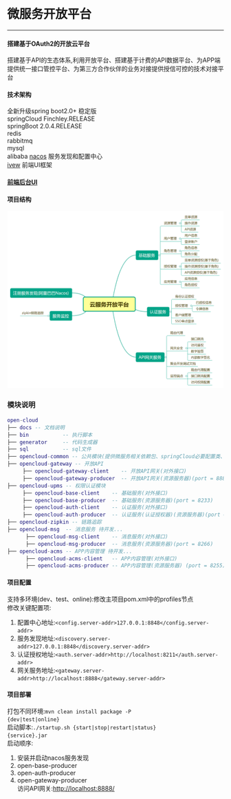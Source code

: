 # 微服务开放平台
---
#### 搭建基于OAuth2的开放云平台
搭建基于API的生态体系,利用开放平台、搭建基于计费的API数据平台、为APP端提供统一接口管控平台、为第三方合作伙伴的业务对接提供授信可控的技术对接平台
#### 技术架构
   全新升级spring boot2.0+ 稳定版  
   springCloud  Finchley.RELEASE  
   springBoot   2.0.4.RELEASE  
   redis  
   rabbitmq  
   mysql  
   alibaba  [nacos](https://nacos.io/en-us/) 服务发现和配置中心   
   [ivew](https://www.iviewui.com/docs/guide/install) 前端UI框架     
#### [前端后台UI](https://gitee.com/liuyadu/open-cloud-ui)
#### 项目结构
![Alt text](/docs/云服务开放平台.png)
 ### 模块说明
``` lua
open-cloud
├── docs -- 文档说明
├── bin           -- 执行脚本  
├── generator     -- 代码生成器  
├── sql           -- sql文件  
├── opencloud-common -- 公共模块(提供微服务相关依赖包、springCloud必要配置类、工具类、统一全局异常解析)
├── opencloud-gateway -- 开放API
     ├── opencloud-gateway-client    -- 开放API网关(对外接口)
     ├── opencloud-gateway-producer  -- 开放API网关(资源服务器)(port = 8888)  
├── opencloud-upms -- 权限认证模块
     ├── opencloud-base-client    -- 基础服务(对外接口)
     ├── opencloud-base-producer  -- 基础服务(资源服务器)(port = 8233)  
     ├── opencloud-auth-client    -- 认证服务(对外接口)
     ├── opencloud-auth-producer  -- 认证服务(认证授权器)(资源服务器)(port = 8211)  
├── opencloud-zipkin -- 链路追踪 
├── opencloud-msg  -- 消息服务 待开发...  
      ├── opencloud-msg-client    -- 消息服务(对外接口)
      ├── opencloud-msg-producer  -- 消息服务(资源服务器)(port = 8266)  
├── opencloud-acms -- APP内容管理 待开发...  
      ├── opencloud-acms-client   -- APP内容管理(对外接口)
      ├── opencloud-acms-producer -- APP内容管理(资源服务器) (port = 8255)
```
#### 项目配置
支持多环境(dev、test、online):修改主项目pom.xml中的profiles节点  
修改关键配置项:  
   1. 配置中心地址:<code><config.server-addr>127.0.0.1:8848</config.server-addr></code>  
   2. 服务发现地址:<code><discovery.server-addr>127.0.0.1:8848</discovery.server-addr></code>  
   3. 认证授权地址:<code><auth.server-addr>http://localhost:8211</auth.server-addr></code>  
   4. 网关服务地址:<code><gateway.server-addr>http://localhost:8888</gateway.server-addr></code>    
#### 项目部署
打包不同环境:<code>mvn clean install package -P {dev|test|online}</code>  
启动脚本:<code>./startup.sh {start|stop|restart|status} {service}.jar</code>    
启动顺序:   
   1. 安装并启动nacos服务发现  
   2. open-base-producer  
   3. open-auth-producer  
   4. open-gateway-producer  
访问API网关:[http://localhost:8888/](http://localhost:8888/)  

   

